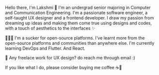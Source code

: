 Hello there, I'm Lakshmi 🥰 I'm an undergrad senior majoring in Computer and Communication Engineering.
I'm a passionate software engineer, a self-taught UX designer and a frontend developer.
I draw my passion from dreaming up ideas and making them come true using designs and codes, with a touch of aesthetics to the interfaces ✨

☝🏻🤓 I'm a sucker for open-source platforms. I've learnt more from the open-source platforms and communities than anywhere else. I'm currently learning DevOps and Flutter. And React.

💼 Any freelace work for UX design? do reach me through email :)

If you like what I do, please consider buying me coffee ☕️🐣

<!---
lxshmii/lxshmii is a ✨ special ✨ repository because its `README.md` (this file) appears on your GitHub profile.
You can click the Preview link to take a look at your changes.
--->
